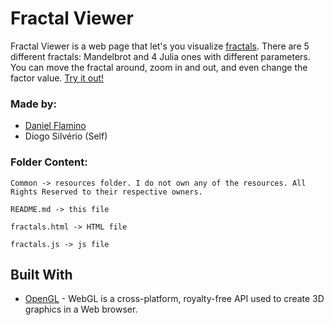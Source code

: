 # Fractal Viewer

Fractal Viewer is a web page that let's you visualize [fractals](https://en.wikipedia.org/wiki/Fractal). There are 5 different fractals: Mandelbrot and 4 Julia ones with different parameters. You can move the fractal around, zoom in and out, and even change the factor value. [Try it out!](https://diogit.github.io/CGI-Project-1/fractals.html)

### Made by:

* [Daniel Flamino](https://github.com/DanielFlamino)
* Diogo Silvério (Self)

### Folder Content:
```
Common -> resources folder. I do not own any of the resources. All Rights Reserved to their respective owners.

README.md -> this file

fractals.html -> HTML file

fractals.js -> js file
```

## Built With

* [OpenGL](https://get.webgl.org) - WebGL is a cross-platform, royalty-free API used to create 3D graphics in a Web browser.
